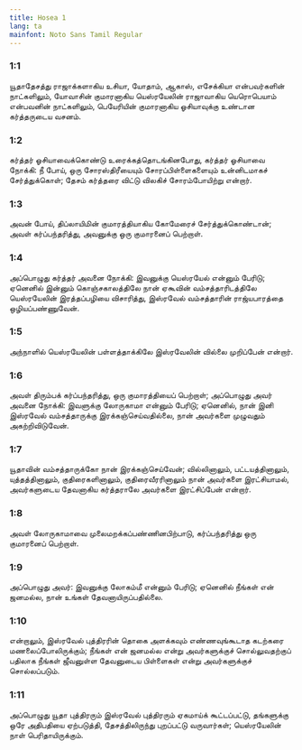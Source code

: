 ```yaml
---
title: Hosea 1
lang: ta
mainfont: Noto Sans Tamil Regular
---
```


###  1:1

யூதாதேசத்து ராஜாக்களாகிய உசியா, யோதாம், ஆகாஸ், எசேக்கியா என்பவர்களின் நாட்களிலும், யோவாசின் குமாரனாகிய யெஸ்ரயேலின் ராஜாவாகிய யெரொபெயாம் என்பவனின் நாட்களிலும், பெயேரியின் குமாரனாகிய ஓசியாவுக்கு உண்டான கர்த்தருடைய வசனம்.

###  1:2

கர்த்தர் ஓசியாவைக்கொண்டு உரைக்கத்தொடங்கினபோது, கர்த்தர் ஓசியாவை நோக்கி: நீ போய், ஒரு சோரஸ்திரீயையும் சோரப்பிள்ளைகளையும் உன்னிடமாகச் சேர்த்துக்கொள்; தேசம் கர்த்தரை விட்டு விலகிச் சோரம்போயிற்று என்றார்.

###  1:3

அவன் போய், திப்லாயிமின் குமாரத்தியாகிய கோமேரைச் சேர்த்துக்கொண்டான்; அவள் கர்ப்பந்தரித்து, அவனுக்கு ஒரு குமாரனைப் பெற்றாள்.

###  1:4

அப்பொழுது கர்த்தர் அவனை நோக்கி: இவனுக்கு யெஸ்ரயேல் என்னும் பேரிடு; ஏனெனில் இன்னும் கொஞ்சகாலத்திலே நான் ஏகூவின் வம்சத்தாரிடத்திலே யெஸ்ரயேலின் இரத்தப்பழியை விசாரித்து, இஸ்ரவேல் வம்சத்தாரின் ராஜ்யபாரத்தை ஒழியப்பண்ணுவேன்.

###  1:5

அந்நாளில் யெஸ்ரயேலின் பள்ளத்தாக்கிலே இஸ்ரவேலின் வில்லை முறிப்பேன் என்றார்.

###  1:6

அவள் திரும்பக் கர்ப்பந்தரித்து, ஒரு குமாரத்தியைப் பெற்றாள்; அப்பொழுது அவர் அவனை நோக்கி: இவளுக்கு லோருகாமா என்னும் பேரிடு; ஏனெனில், நான் இனி இஸ்ரவேல் வம்சத்தாருக்கு இரக்கஞ்செய்வதில்லை, நான் அவர்களை முழுவதும் அகற்றிவிடுவேன்.

###  1:7

யூதாவின் வம்சத்தாருக்கோ நான் இரக்கஞ்செய்வேன்; வில்லினாலும், பட்டயத்தினாலும், யுத்தத்தினாலும், குதிரைகளினாலும், குதிரைவீரரினாலும் நான் அவர்களை இரட்சியாமல், அவர்களுடைய தேவனாகிய கர்த்தராலே அவர்களை இரட்சிப்பேன் என்றார்.

###  1:8

அவள் லோருகாமாவை முலைமறக்கப்பண்ணினபிற்பாடு, கர்ப்பந்தரித்து ஒரு குமாரனைப் பெற்றாள்.

###  1:9

அப்பொழுது அவர்: இவனுக்கு லோகம்மீ என்னும் பேரிடு; ஏனெனில் நீங்கள் என் ஜனமல்ல, நான் உங்கள் தேவனாயிருப்பதில்லை.

###  1:10

என்றாலும், இஸ்ரவேல் புத்திரரின் தொகை அளக்கவும் எண்ணவுங்கூடாத கடற்கரை மணலைப்போலிருக்கும்; நீங்கள் என் ஜனமல்ல என்று அவர்களுக்குச் சொல்லுவதற்குப் பதிலாக நீங்கள் ஜீவனுள்ள தேவனுடைய பிள்ளைகள் என்று அவர்களுக்குச் சொல்லப்படும்.

###  1:11

அப்பொழுது யூதா புத்திரரும் இஸ்ரவேல் புத்திரரும் ஏகமாய்க் கூட்டப்பட்டு, தங்களுக்கு ஒரே அதிபதியை ஏற்படுத்தி, தேசத்திலிருந்து புறப்பட்டு வருவார்கள்; யெஸ்ரயேலின் நாள் பெரிதாயிருக்கும்.

